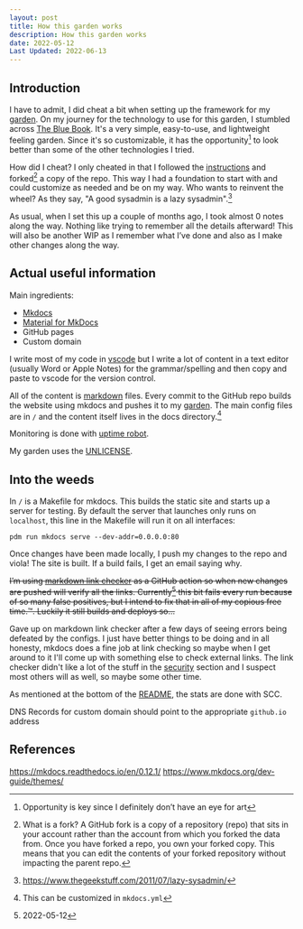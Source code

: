```yaml
---
layout: post
title: How this garden works
description: How this garden works
date: 2022-05-12
Last Updated: 2022-06-13
---
```

## Introduction
I have to admit, I did cheat a bit when setting up the framework for my [garden](/).  On my journey for the technology to use for this garden, I stumbled across [The Blue Book](https://lyz-code.github.io/blue-book). It's a very simple, easy-to-use, and lightweight feeling garden.  Since it's so customizable, it has the opportunity[^1] to look better than some of the other technologies I tried. 

How did I cheat?  I only cheated in that I followed the [instructions]( https://lyz-code.github.io/blue-book/#make-your-own-digital-garden) and forked[^2] a copy of the repo.  This way I had a foundation to start with and could customize as needed and be on my way.  Who wants to reinvent the wheel?  As they say, "A good sysadmin is a lazy sysadmin".[^3] 

As usual, when I set this up a couple of months ago, I took almost 0 notes along the way.  Nothing like trying to remember all the details afterward!  This will also be another WIP as I remember what I’ve done and also as I make other changes along the way. 

## Actual useful information
Main ingredients:

* [Mkdocs](https://www.mkdocs.org/)
* [Material for MkDocs](https://squidfunk.github.io/mkdocs-material/)
* GitHub pages 
* Custom domain

I write most of my code in [vscode]( https://code.visualstudio.com/) but I write a lot of content in a text editor (usually Word or Apple Notes) for the grammar/spelling and then copy and paste to vscode for the version control.  

All of the content is [markdown](https://en.wikipedia.org/wiki/Markdown) files.  Every commit to the GitHub repo builds the website using mkdocs and pushes it to my [garden](/).  The main config files are in `/` and the content itself lives in the docs directory.[^4]  

Monitoring is done with [uptime robot](https://uptimerobot.com/).

My garden uses the [UNLICENSE](https://unlicense.org/).

## Into the weeds
In `/` is a Makefile for mkdocs.  This builds the static site and starts up a server for testing.  By default the server that launches only runs on `localhost`, this line in the Makefile will run it on all interfaces:
```
pdm run mkdocs serve --dev-addr=0.0.0.0:80
```
Once changes have been made locally, I push my changes to the repo and viola!  The site is built.  If a build fails, I get an email saying why.  

~~I’m using [markdown link checker](https://github.com/gaurav-nelson/github-action-markdown-link-check) as a GitHub action so when new changes are pushed will verify all the links.  Currently[^5] this bit fails every run because of so many false positives, but I intend to fix that in all of my copious free time.™.  Luckily it still builds and deploys so…~~

Gave up on markdown link checker after a few days of seeing errors being defeated by the configs. I just have better things to be doing and in all honesty, mkdocs does a fine job at link checking so maybe when I get around to it I'll come up with something else to check external links.  The link checker didn't like a lot of the stuff in the [security](/tech/security/) section and I suspect most others will as well, so maybe some other time. 

As mentioned at the bottom of the [README](/), the stats are done with SCC.

DNS Records for custom domain should point to the appropriate `github.io` address



[^1]: Opportunity is key since I definitely don’t have an eye for art
[^2]: What is a fork? A GitHub fork is a copy of a repository (repo) that sits in your account rather than the account from which you forked the data from. Once you have forked a repo, you own your forked copy. This means that you can edit the contents of your forked repository without impacting the parent repo.
[^3]: https://www.thegeekstuff.com/2011/07/lazy-sysadmin/
[^4]: This can be customized in `mkdocs.yml`
[^5]: 2022-05-12


## References
https://mkdocs.readthedocs.io/en/0.12.1/
https://www.mkdocs.org/dev-guide/themes/

